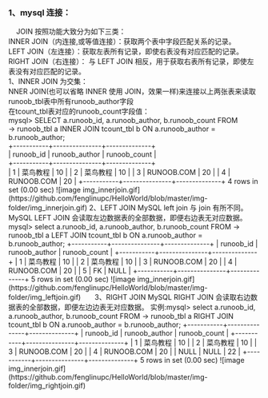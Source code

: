 <h3>1、mysql 连接：<br/></h3>
      JOIN 按照功能大致分为如下三类：<br/>
            INNER JOIN（内连接,或等值连接）：获取两个表中字段匹配关系的记录。<br/>
            LEFT JOIN（左连接）：获取左表所有记录，即使右表没有对应匹配的记录。<br/>
            RIGHT JOIN（右连接）： 与 LEFT JOIN 相反，用于获取右表所有记录，即使左表没有对应匹配的记录。<br/>
      1、INNER JOIN 为交集：<br/>
            NNER JOIN(也可以省略 INNER 使用 JOIN，效果一样)来连接以上两张表来读取runoob_tbl表中所有runoob_author字段<br/>
            在tcount_tbl表对应的runoob_count字段值：<br/>
                mysql> SELECT a.runoob_id, a.runoob_author, b.runoob_count FROM<br/>
                    -> runoob_tbl a INNER JOIN tcount_tbl b ON a.runoob_author = b.runoob_author;<br/>
                +-----------+---------------+--------------+<br/>
                | runoob_id | runoob_author | runoob_count |<br/>
                +-----------+---------------+--------------+<br/>
                |         1 | 菜鸟教程      |           10 |
                |         2 | 菜鸟教程      |           10 |
                |         3 | RUNOOB.COM    |           20 |
                |         4 | RUNOOB.COM    |           20 |
                +-----------+---------------+--------------+
                4 rows in set (0.00 sec) 
                ![image img_innerjoin.gif](https://github.com/fenglinupc/HelloWorld/blob/master/img-folder/img_innerjoin.gif)
       2、LEFT JOIN
              MySQL left join 与 join 有所不同。 MySQL LEFT JOIN 会读取左边数据表的全部数据，即便右边表无对应数据。   
              mysql> select a.runoob_id, a.runoob_author, b.runoob_count FROM
                  -> runoob_tbl a LEFT JOIN tcount_tbl b ON a.runoob_author = b.runoob_author;
                        +-----------+---------------+--------------+
                        | runoob_id | runoob_author | runoob_count |
                        +-----------+---------------+--------------+
                        |         1 | 菜鸟教程      |           10 |
                        |         2 | 菜鸟教程      |           10 |
                        |         3 | RUNOOB.COM    |           20 |
                        |         4 | RUNOOB.COM    |           20 |
                        |         5 | FK            |         NULL |
                        +-----------+---------------+--------------+
                        5 rows in set (0.00 sec)
                ![image img_innerjoin.gif](https://github.com/fenglinupc/HelloWorld/blob/master/img-folder/img_leftjoin.gif)
        3、RIGHT JOIN
             MySQL RIGHT JOIN 会读取右边数据表的全部数据，即便左边边表无对应数据。
             实例:mysql> select a.runoob_id, a.runoob_author, b.runoob_count FROM
                      -> runoob_tbl a RIGHT JOIN tcount_tbl b ON a.runoob_author = b.runoob_author;
                        +-----------+---------------+--------------+
                        | runoob_id | runoob_author | runoob_count |
                        +-----------+---------------+--------------+
                        |         1 | 菜鸟教程      |           10 |
                        |         2 | 菜鸟教程      |           10 |
                        |         3 | RUNOOB.COM    |           20 |
                        |         4 | RUNOOB.COM    |           20 |
                        |      NULL | NULL          |           22 |
                        +-----------+---------------+--------------+
                        5 rows in set (0.00 sec)
                ![image img_innerjoin.gif](https://github.com/fenglinupc/HelloWorld/blob/master/img-folder/img_rightjoin.gif)
